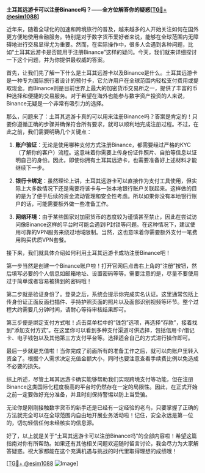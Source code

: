 **土耳其远游卡可以注册Binance吗？——全方位解答你的疑惑[[TG💪+ @esim1088](https://t.me/s/esim1088)]**

近年来，随着全球化的加速和跨境旅行的普及，越来越多的人开始关注如何在国外更方便地使用金融服务。特别是对于数字货币爱好者来说，能够在全球范围内无障碍地进行交易显得尤为重要。然而，在实际操作中，很多人会遇到各种问题，比如“土耳其远游卡是否能用于注册Binance”这样的疑问。今天，我们就来详细探讨一下这个问题，并为你提供最权威的答案。

首先，让我们先了解一下什么是土耳其远游卡以及Binance是什么。土耳其远游卡是一种专为国际旅行者设计的预付卡，它允许用户在全球范围内轻松支付费用或提取现金。而Binance则是目前世界上最大的加密货币交易所之一，提供了丰富的币种选择和便捷的交易服务。对于希望在海外也能参与数字资产投资的人来说，Binance无疑是一个非常有吸引力的选择。

那么，问题来了：土耳其远游卡真的可以用来注册Binance吗？答案是肯定的！只要你遵循正确的步骤并确保符合所有要求，就可以顺利地完成注册过程。不过，在此之前，我们需要明确几个关键点：

1. **账户验证**：无论是使用哪种支付方式注册Binance，都需要经过严格的KYC（了解你的客户）流程。这意味着你需要上传身份证件照片、自拍等信息以证明自己的身份。因此，即使你拥有土耳其远游卡，也需要准备好上述材料才能继续下一步。

2. **银行卡绑定**：虽然理论上讲，土耳其远游卡可以直接作为支付工具使用，但实际上大多数情况下还是需要将该卡与一张本地银行账户关联起来。这样做的目的是为了便于后续的资金流动管理和安全性考虑。所以如果你没有本地银行账户的话，可能需要额外做一些准备工作。

3. **网络环境**：由于某些国家对加密货币的态度较为谨慎甚至禁止，因此在尝试访问像Binance这样的平台时可能会遇到IP封锁等问题。在这种情况下，建议使用可靠的VPN服务来绕过地域限制。当然，这也意味着你需要额外支付一笔费用购买优质VPN套餐。

接下来，我们就具体介绍如何利用土耳其远游卡成功注册Binance吧！

第一步当然是创建一个Binance账户啦！打开官网后点击右上角的“注册”按钮，然后填写必要的个人信息如邮箱地址、设置密码等等。需要注意的是，尽量不要使用过于简单或者容易被猜到的密码哦！

第二步就是验证身份了。登录之后，系统会提示你完成实名认证。这里通常包括上传身份证正面反面扫描件、手持护照页面的照片以及面部识别视频等环节。整个过程大约需要几分钟时间，请耐心等待审核结果即可。

第三步便是绑定支付方式啦！点击菜单栏中的“钱包”选项，再选择“存款”，接着找到“添加支付方式”。在这里你可以看到多种支付渠道可供选择，包括信用卡/借记卡、电子钱包以及其他第三方支付平台等。选择适合自己的方式进行操作即可。

最后一步就是充值啦！当你完成了前面所有的准备工作之后，就可以向账户里转入资金了。根据个人需求决定充值金额大小，同时也要注意查看手续费比例以免造成不必要的损失。

综上所述，尽管土耳其远游卡确实能够帮助我们实现跨境支付等功能，但在注册Binance这类国际化程度极高的平台时仍然存在一定的局限性。因此，在正式开始之前一定要做好充分准备，并且时刻保持警惕以防上当受骗。

无论你是刚刚接触数字货币的新手还是已经有一定经验的老鸟，只要掌握了正确的方法就完全可以在全球范围内自由地开展业务活动啦！记住，安全永远是第一位的，切勿轻信任何未经核实的信息源。

好了，以上就是关于“土耳其远游卡可以注册Binance吗”的全部内容啦！希望这篇指南对你有所帮助。如果还有其他相关问题欢迎随时留言讨论，我会尽力为大家解答疑惑。祝大家都能在这个充满机遇与挑战的时代里取得理想的成绩哦！

[[TG💪+ @esim1088](https://t.me/s/esim1088) ![Image](https://i.postimg.cc/4NQfJmqS/Snipaste-2025-05-13-00-14-12.png)]